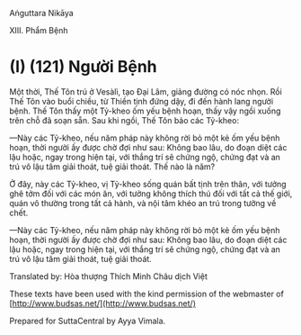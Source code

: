 Aṅguttara Nikāya

XIII. Phẩm Bệnh

# (I) (121) Người Bệnh

Một thời, Thế Tôn trú ở Vesàlì, tạo Ðại Lâm, giảng đường có nóc nhọn. Rồi Thế Tôn vào buổi chiều, từ Thiền tịnh đứng dậy, đi đến hành lang người bệnh. Thế Tôn thấy một Tỷ-kheo ốm yếu bệnh hoạn, thấy vậy ngồi xuống trên chỗ đã soạn sẵn. Sau khi ngồi, Thế Tôn bảo các Tỷ-kheo:

—Này các Tỷ-kheo, nếu năm pháp này không rời bỏ một kẻ ốm yếu bệnh hoạn, thời người ấy được chờ đợi như sau: Không bao lâu, do đoạn diệt các lậu hoặc, ngay trong hiện tại, với thắng trí sẽ chứng ngộ, chứng đạt và an trú vô lậu tâm giải thoát, tuệ giải thoát. Thế nào là năm?

Ở đây, này các Tỷ-kheo, vị Tỷ-kheo sống quán bất tịnh trên thân, với tưởng ghê tởm đối với các món ăn, với tưởng không thích thú đối với tất cả thế giới, quán vô thường trong tất cả hành, và nội tâm khéo an trú trong tưởng về chết.

—Này các Tỷ-kheo, nếu năm pháp này không rời bỏ một kẻ ốm yếu bệnh hoạn, thời người ấy được chờ đợi như sau: Không bao lâu, do đoạn diệt các lậu hoặc, ngay trong hiện tại, với thắng trí sẽ chứng ngộ, chứng đạt và an trú vô lậu tâm giải thoát, tuệ giải thoát.

Translated by: Hòa thượng Thích Minh Châu dịch Việt

These texts have been used with the kind permission of the webmaster of [http://www.budsas.net/](http://www.budsas.net/)

Prepared for SuttaCentral by Ayya Vimala.